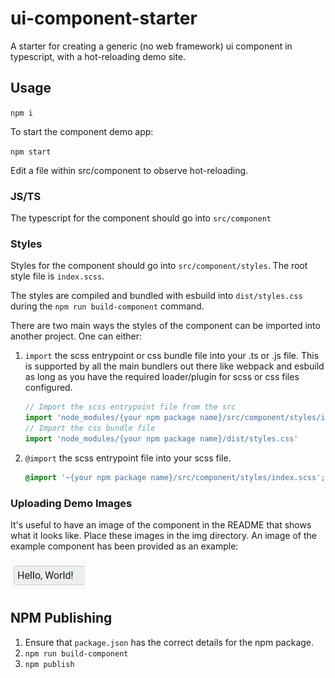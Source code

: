 # ui-component-starter

A starter for creating a generic (no web framework) ui component in typescript, with a hot-reloading demo site.

## Usage

`npm i`

To start the component demo app:

`npm start`

Edit a file within src/component to observe hot-reloading.

### JS/TS
The typescript for the component should go into `src/component`

### Styles

Styles for the component should go into `src/component/styles`. The root style file is `index.scss`.

The styles are compiled and bundled with esbuild into `dist/styles.css` during the `npm run build-component` command.

There are two main ways the styles of the component can be imported into another project. One can either:

1. `import` the scss entrypoint or css bundle file into your .ts or .js file. This is supported by all the main bundlers out there like webpack and esbuild as long as you have the required loader/plugin for scss or css files configured.
    ```typescript
    // Import the scss entrypoint file from the src
    import 'node_modules/{your npm package name}/src/component/styles/index.scss'
    // Import the css bundle file
    import 'node_modules/{your npm package name}/dist/styles.css'
    ```
2. `@import` the scss entrypoint file into your scss file.
    ```scss
    @import '~{your npm package name}/src/component/styles/index.scss';
    ```

### Uploading Demo Images

It's useful to have an image of the component in the README that shows what it looks like. Place these images in the img directory. An image of the example component has been provided as an example:

![sc1](img/sc1.png)

## NPM Publishing

1. Ensure that `package.json` has the correct details for the npm package.
2. `npm run build-component`
3. `npm publish`
